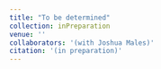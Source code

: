 ```yaml
---
title: "To be determined"
collection: inPreparation
venue: ''
collaborators: '(with Joshua Males)'
citation: '(in preparation)'
---
```

